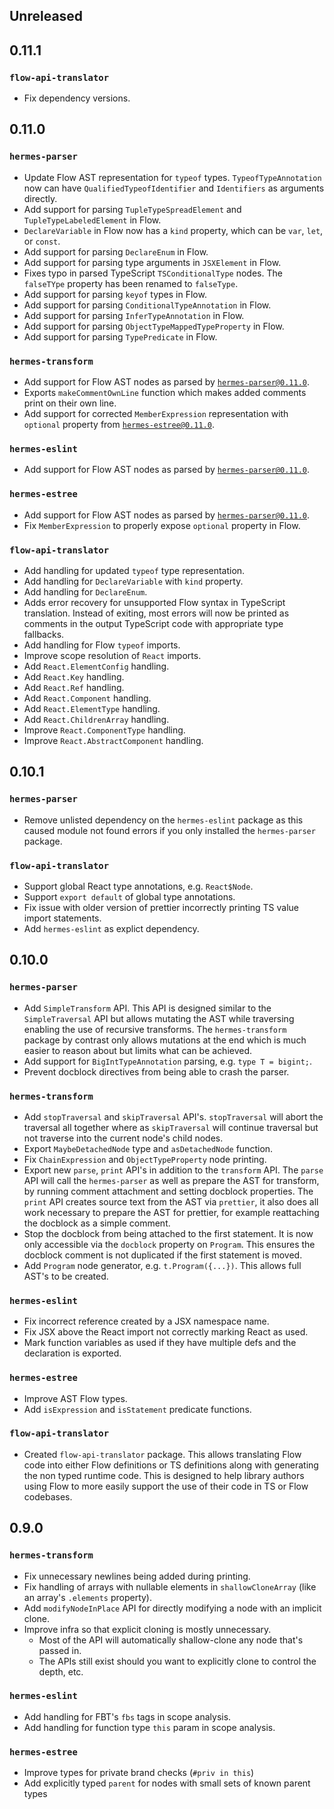 ## Unreleased

## 0.11.1

### `flow-api-translator`

- Fix dependency versions.

## 0.11.0

### `hermes-parser`

- Update Flow AST representation for `typeof` types. `TypeofTypeAnnotation` now can have `QualifiedTypeofIdentifier` and `Identifiers` as arguments directly.
- Add support for parsing `TupleTypeSpreadElement` and `TupleTypeLabeledElement` in Flow.
- `DeclareVariable` in Flow now has a `kind` property, which can be `var`, `let`, or `const`.
- Add support for parsing `DeclareEnum` in Flow.
- Add support for parsing type arguments in `JSXElement` in Flow.
- Fixes typo in parsed TypeScript `TSConditionalType` nodes. The `falseTYpe` property has been renamed to `falseType`.
- Add support for parsing `keyof` types in Flow.
- Add support for parsing `ConditionalTypeAnnotation` in Flow.
- Add support for parsing `InferTypeAnnotation` in Flow.
- Add support for parsing `ObjectTypeMappedTypeProperty` in Flow.
- Add support for parsing `TypePredicate` in Flow.

### `hermes-transform`
- Add support for Flow AST nodes as parsed by [`hermes-parser@0.11.0`](#`hermes-parser`).
- Exports `makeCommentOwnLine` function which makes added comments print on their own line.
- Add support for corrected `MemberExpression` representation with `optional` property from [`hermes-estree@0.11.0`](#`hermes-estree`).

### `hermes-eslint`
- Add support for Flow AST nodes as parsed by [`hermes-parser@0.11.0`](#`hermes-parser`).

### `hermes-estree`
- Add support for Flow AST nodes as parsed by [`hermes-parser@0.11.0`](#`hermes-parser`).
- Fix `MemberExpression` to properly expose `optional` property in Flow.

### `flow-api-translator`
- Add handling for updated `typeof` type representation.
- Add handling for `DeclareVariable` with `kind` property.
- Add handling for `DeclareEnum`.
- Adds error recovery for unsupported Flow syntax in TypeScript translation. Instead of exiting, most errors will now be printed as comments in the output TypeScript code with appropriate type fallbacks.
- Add handling for Flow `typeof` imports.
- Improve scope resolution of `React` imports.
- Add `React.ElementConfig` handling.
- Add `React.Key` handling.
- Add `React.Ref` handling.
- Add `React.Component` handling.
- Add `React.ElementType` handling.
- Add `React.ChildrenArray` handling.
- Improve `React.ComponentType` handling.
- Improve `React.AbstractComponent` handling.

## 0.10.1

### `hermes-parser`

- Remove unlisted dependency on the `hermes-eslint` package as this caused module not found errors if you only installed the `hermes-parser` package.

### `flow-api-translator`

- Support global React type annotations, e.g. `React$Node`.
- Support `export default` of global type annotations.
- Fix issue with older version of prettier incorrectly printing TS value import statements.
- Add `hermes-eslint` as explict dependency.

## 0.10.0

### `hermes-parser`

- Add `SimpleTransform` API. This API is designed similar to the `SimpleTraversal` API but allows mutating the AST while traversing enabling the use of recursive transforms. The `hermes-transform` package by contrast only allows mutations at the end which is much easier to reason about but limits what can be achieved.
- Add support for `BigIntTypeAnnotation` parsing, e.g. `type T = bigint;`.
- Prevent docblock directives from being able to crash the parser.

### `hermes-transform`

- Add `stopTraversal` and `skipTraversal` API's. `stopTraversal` will abort the traversal all together where as `skipTraversal` will continue traversal but not traverse into the current node's child nodes.
- Export `MaybeDetachedNode` type and `asDetachedNode` function.
- Fix `ChainExpression` and `ObjectTypeProperty` node printing.
- Export new `parse`, `print` API's in addition to the `transform` API. The `parse` API will call the `hermes-parser` as well as prepare the AST for transform, by running comment attachment and setting docblock properties. The `print` API creates source text from the AST via `prettier`, it also does all work necessary to prepare the AST for prettier, for example reattaching the docblock as a simple comment.
- Stop the docblock from being attached to the first statement. It is now only accessible via the `docblock` property on `Program`. This ensures the docblock comment is not duplicated if the first statement is moved.
- Add `Program` node generator, e.g. `t.Program({...})`. This allows full AST's to be created.

### `hermes-eslint`

- Fix incorrect reference created by a JSX namespace name.
- Fix JSX above the React import not correctly marking React as used.
- Mark function variables as used if they have multiple defs and the declaration is exported.

### `hermes-estree`

- Improve AST Flow types.
- Add `isExpression` and `isStatement` predicate functions.

### `flow-api-translator`

- Created `flow-api-translator` package. This allows translating Flow code into either Flow definitions or TS definitions along with generating the non typed runtime code. This is designed to help library authors using Flow to more easily support the use of their code in TS or Flow codebases.

## 0.9.0

### `hermes-transform`

- Fix unnecessary newlines being added during printing.
- Fix handling of arrays with nullable elements in `shallowCloneArray` (like an array's `.elements` property).
- Add `modifyNodeInPlace` API for directly modifying a node with an implicit clone.
- Improve infra so that explicit cloning is mostly unnecessary.
    - Most of the API will automatically shallow-clone any node that's passed in.
    - The APIs still exist should you want to explicitly clone to control the depth, etc.

### `hermes-eslint`

- Add handling for FBT's `fbs` tags in scope analysis.
- Add handling for function type `this` param in scope analysis.

### `hermes-estree`

- Improve types for private brand checks (`#priv in this`)
- Add explicitly typed `parent` for nodes with small sets of known parent types
